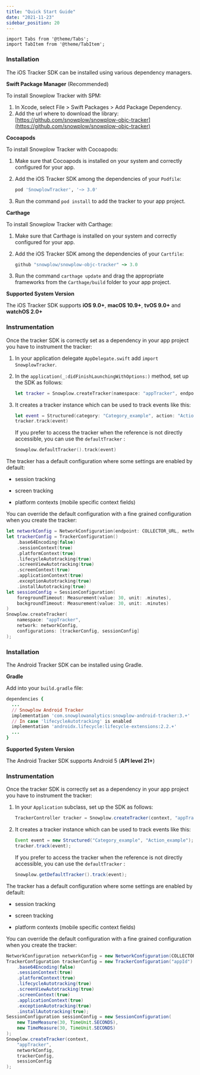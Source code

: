 ```yaml
---
title: "Quick Start Guide"
date: "2021-11-23"
sidebar_position: 20
---
```


```mdx-code-block
import Tabs from '@theme/Tabs';
import TabItem from '@theme/TabItem';
```

<Tabs>
  <TabItem value="ios" label="iOS Tracker" default>

### Installation

The iOS Tracker SDK can be installed using various dependency managers.

**Swift Package Manager** (Recommended)

To install Snowplow Tracker with SPM:

1. In Xcode, select File > Swift Packages > Add Package Dependency.
2. Add the url where to download the library: [https://github.com/snowplow/snowplow-objc-tracker](https://github.com/snowplow/snowplow-objc-tracker)

**Cocoapods**

To install Snowplow Tracker with Cocoapods:

1. Make sure that Cocoapods is installed on your system and correctly configured for your app.
    
2. Add the iOS Tracker SDK among the dependencies of your `Podfile`:
    
    ```ruby
    pod 'SnowplowTracker', '~> 3.0'
    ```
    
3. Run the command `pod install` to add the tracker to your app project.
    

**Carthage**

To install Snowplow Tracker with Carthage:

1. Make sure that Carthage is installed on your system and correctly configured for your app.
    
2. Add the iOS Tracker SDK among the dependencies of your `Cartfile`:
    
    ```ruby
    github "snowplow/snowplow-objc-tracker" ~> 3.0
    ```
    
3. Run the command `carthage update` and drag the appropriate frameworks from the `Carthage/build` folder to your app project.
    

**Supported System Version**

The iOS Tracker SDK supports **iOS 9.0+**, **macOS 10.9+**, **tvOS 9.0+** and **watchOS 2.0+**

### Instrumentation

Once the tracker SDK is correctly set as a dependency in your app project you have to instrument the tracker:

1. In your application delegate `AppDelegate.swift` add `import SnowplowTracker`.
    
2. In the `application(_:didFinishLaunchingWithOptions:)` method, set up the SDK as follows:
    
    ```swift
    let tracker = Snowplow.createTracker(namespace: "appTracker", endpoint: COLLECTOR_URL, method: .post)
    ```
    
3. It creates a tracker instance which can be used to track events like this:
    
    ```swift
    let event = Structured(category: "Category_example", action: "Action_example")
    tracker.track(event)
    ```
    
    If you prefer to access the tracker when the reference is not directly accessible, you can use the `defaultTracker` :
    
    ```swift
    Snowplow.defaultTracker().track(event)
    ```
    

The tracker has a default configuration where some settings are enabled by default:

- session tracking
    
- screen tracking
    
- platform contexts (mobile specific context fields)
    

You can override the default configuration with a fine grained configuration when you create the tracker:

```swift
let networkConfig = NetworkConfiguration(endpoint: COLLECTOR_URL, method: .post)
let trackerConfig = TrackerConfiguration()
    .base64Encoding(false)
    .sessionContext(true)
    .platformContext(true)
    .lifecycleAutotracking(true)
    .screenViewAutotracking(true)
    .screenContext(true)
    .applicationContext(true)
    .exceptionAutotracking(true)
    .installAutotracking(true)
let sessionConfig = SessionConfiguration(
    foregroundTimeout: Measurement(value: 30, unit: .minutes),
    backgroundTimeout: Measurement(value: 30, unit: .minutes)
)       
Snowplow.createTracker(
    namespace: "appTracker",
    network: networkConfig,
    configurations: [trackerConfig, sessionConfig]
);
```

  </TabItem>
  <TabItem value="android" label="Android Tracker">

### Installation

The Android Tracker SDK can be installed using Gradle.

**Gradle**

Add into your `build.gradle` file:

```ruby
dependencies {
  ...
  // Snowplow Android Tracker
  implementation 'com.snowplowanalytics:snowplow-android-tracker:3.+'
  // In case 'lifecycleAutotracking' is enabled
  implementation 'androidx.lifecycle:lifecycle-extensions:2.2.+'
  ...
}
```

**Supported System Version**

The Android Tracker SDK supports Android 5 (**API level 21+**)

### Instrumentation

Once the tracker SDK is correctly set as a dependency in your app project you have to instrument the tracker:

1. In your `Application` subclass, set up the SDK as follows:
    
    ```java
    TrackerController tracker = Snowplow.createTracker(context, "appTracker", COLLECTOR_URL, HttpMethod.POST);
    ```
    
2. It creates a tracker instance which can be used to track events like this:
    
    ```java
    Event event = new Structured("Category_example", "Action_example");
    tracker.track(event);
    ```
    
    If you prefer to access the tracker when the reference is not directly accessible, you can use the `defaultTracker` :
    
    ```java
    Snowplow.getDefaultTracker().track(event);
    ```
    

The tracker has a default configuration where some settings are enabled by default:

- session tracking
    
- screen tracking
    
- platform contexts (mobile specific context fields)
    

You can override the default configuration with a fine grained configuration when you create the tracker:

```java
NetworkConfiguration networkConfig = new NetworkConfiguration(COLLECTOR_URL, HttpMethod.POST);
TrackerConfiguration trackerConfig = new TrackerConfiguration("appId")
    .base64Encoding(false)
    .sessionContext(true)
    .platformContext(true)
    .lifecycleAutotracking(true)
    .screenViewAutotracking(true)
    .screenContext(true)
    .applicationContext(true)
    .exceptionAutotracking(true)
    .installAutotracking(true);
SessionConfiguration sessionConfig = new SessionConfiguration(
    new TimeMeasure(30, TimeUnit.SECONDS),
    new TimeMeasure(30, TimeUnit.SECONDS)
);
Snowplow.createTracker(context,
    "appTracker",
    networkConfig,
    trackerConfig,
    sessionConfig
);
```

  </TabItem>
</Tabs>

